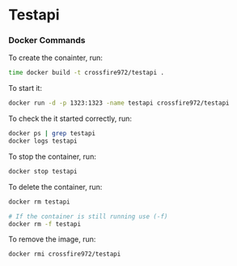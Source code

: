 # Testapi

### Docker Commands

To create the conainter, run:
```bash
time docker build -t crossfire972/testapi .
```
To start it:
```bash
docker run -d -p 1323:1323 -name testapi crossfire972/testapi
```

To check the it started correctly, run:
```bash
docker ps | grep testapi
docker logs testapi
```

To stop the container, run:
```bash
docker stop testapi
```

To delete the container, run:
```bash
docker rm testapi

# If the container is still running use (-f)
docker rm -f testapi
```

To remove the image, run:
```bash
docker rmi crossfire972/testapi
```
